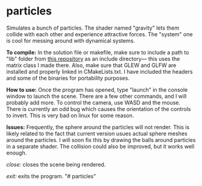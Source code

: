 # particles
Simulates a bunch of particles.  The shader named "gravity" lets them collide with each other and experience attractive forces.  The "system" one is cool for messing around with dynamical systems.

**To compile:** In the solution file or makefile, make sure to include a path to "lib" folder from [this repository](https://github.com/ebajec/linear-algebra) as an include directory— this uses the matrix class I made there.  Also, make sure that GLEW and GLFW are installed and properly linked in CMakeLists.txt. I have included the headers and some of the binaries for portability purposes.

**How to use:** Once the program has opened, type "launch" in the console window to launch the scene. There are a few other commands, and I will probably add more.  To control the camera, use WASD and the mouse.  There is currently an odd bug which causes the orientation of the controls to invert.  This is very bad on linux for some reason.  

**Issues:** Frequently, the sphere around the particles will not render.  This is likely related to the fact that current version usues actual sphere meshes around the particles. I will soon fix this by drawing the balls around particles in a separate shader.  The collision could also be improved, but it works well enough.

*close:* closes the scene being rendered.

*exit:* exits the program.
"# particles" 
